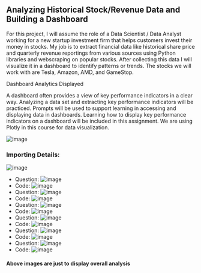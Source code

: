 ## Analyzing Historical Stock/Revenue Data and Building a Dashboard
For this project, I will assume the role of a Data Scientist / Data Analyst working for a new startup investment firm that helps customers invest their money in stocks. My job is to extract financial data like historical share price and quarterly revenue reportings from various sources using Python libraries and webscraping on popular stocks. After collecting this data I will visualize it in a dashboard to identify patterns or trends. The stocks we will work with are Tesla, Amazon, AMD, and GameStop.

Dashboard Analytics Displayed

A dashboard often provides a view of key performance indicators in a clear way. Analyzing a data set and extracting key performance indicators will be practiced. Prompts will be used to support learning in accessing and displaying data in dashboards. Learning how to display key performance indicators on a dashboard will be included in this assignment. We are using Plotly in this course for data visualization.


![image](https://github.com/user-attachments/assets/e399a67b-9be6-437f-871b-05a235b643bd)

### Importing Details:
![image](https://github.com/user-attachments/assets/5822662d-df98-497b-bbcc-7f8b626d867b)

- Question:
![image](https://github.com/user-attachments/assets/a6457c4e-44ae-4a13-8d69-9421f41cc9b5)
- Code:
![image](https://github.com/user-attachments/assets/b7b635ab-8f1c-4192-b7ed-85cdcf1180c7)
- Question:
![image](https://github.com/user-attachments/assets/c1491eb4-a254-4160-828f-e184eb15830f)
- Code:
![image](https://github.com/user-attachments/assets/e23fbc6c-f5d8-42ea-87d6-cfca6e58a034)
- Question:
![image](https://github.com/user-attachments/assets/03b13515-b5c9-4686-b9e4-7063a7d9ae21)
- Code:
![image](https://github.com/user-attachments/assets/62e441ab-b944-4ae9-9ec0-6b7c1431444a)
- Question:
![image](https://github.com/user-attachments/assets/f0c23b9d-3287-4779-bb20-b6ed97b68949)
- Code:
![image](https://github.com/user-attachments/assets/1c6c905b-66fa-4fc5-b004-a9e4fd6be302)
- Question:
![image](https://github.com/user-attachments/assets/418d1b3c-dab3-4c9c-a66c-bb637f0f7629)
- Code:
![image](https://github.com/user-attachments/assets/ae3d0660-aaae-43bb-a086-cec1cfd13942)
- Question:
![image](https://github.com/user-attachments/assets/53440ffc-3675-458d-adb2-48d6c40fa7ff)
- Code:
![image](https://github.com/user-attachments/assets/3118ff98-e3ac-4ac0-9611-b85524f53ba9)


#### **Above images are just to display overall analysis**
